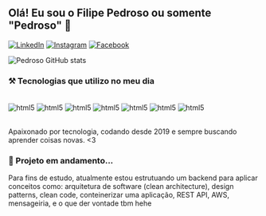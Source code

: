 ## Olá! Eu sou o Filipe Pedroso ou somente "Pedroso" 🤙

[![LinkedIn](https://img.shields.io/badge/LinkedIn-0077B5?style=for-the-badge&logo=linkedin&logoColor=white)](https://www.linkedin.com/in/filipe-pedroso/)
[![Instagram](https://img.shields.io/badge/Instagram-E4405F?style=for-the-badge&logo=instagram&logoColor=white)](https://www.instagram.com/fi.pedroso/)
[![Facebook](https://img.shields.io/badge/Facebook-1877F2?style=for-the-badge&logo=facebook&logoColor=white)](https://www.facebook.com/filipe.pedrosodasilva)

![Pedroso GitHub stats](https://github-readme-stats.vercel.app/api?username=devpedroso&show_icons=true&theme=highcontrast)

### ⚒️ Tecnologias que utilizo no meu dia

<div style="display: inline_block"><br/>
  <img align="center" alt="html5" src="https://img.shields.io/badge/HTML5-E34F26?style=for-the-badge&logo=html5&logoColor=white" />
  <img align="center" alt="html5" src="https://img.shields.io/badge/CSS3-1572B6?style=for-the-badge&logo=css3&logoColor=white" />
  <img align="center" alt="html5" src="https://img.shields.io/badge/JavaScript-F7DF1E?style=for-the-badge&logo=javascript&logoColor=black" />
  <img align="center" alt="html5" src="https://img.shields.io/badge/TypeScript-007ACC?style=for-the-badge&logo=typescript&logoColor=white" />
  <img align="center" alt="html5" src="https://img.shields.io/badge/React-20232A?style=for-the-badge&logo=react&logoColor=61DAFB" />
  <img align="center" alt="html5" src="https://img.shields.io/badge/React_Native-20232A?style=for-the-badge&logo=react&logoColor=61DAFB" />  
  <img align="center" alt="html5" src="https://img.shields.io/badge/Java-ED8B00?style=for-the-badge&logo=openjdk&logoColor=white" />  
</div><br />

Apaixonado por tecnologia, codando desde 2019 e sempre buscando aprender coisas novas. <3

### 🔄 Projeto em andamento...

Para fins de estudo, atualmente estou estrutuando um backend para aplicar conceitos como: arquitetura de software (clean architecture), design patterns, clean code, conteinerizar uma aplicação, REST API, AWS, mensageiria, e o que der vontade tbm hehe
